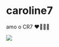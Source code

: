 # caroline7
  amo o CR7 ❤️‍🔥🇵🇹



![](https://media.tenor.com/LsYPAE9JiP8AAAAd/rolando-ronaldo.gif)

